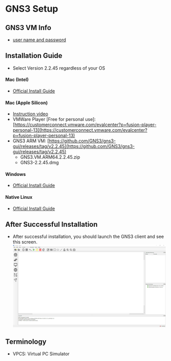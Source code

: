 # GNS3 Setup

## GNS3 VM Info
- [user name and password](https://gns3.com/default-username-and-password)

## Installation Guide
- Select Version 2.2.45 regardless of your OS
  
#### Mac (Intel)
- [Official Install Guide](https://www.gns3.com/software/download)

#### Mac (Apple Silicon)
- [Instruction video](https://youtu.be/Ma2znNZQ574?si=n7eZnpdOKuyP-w06)
- VMWare Player [Free for personal use]: [https://customerconnect.vmware.com/evalcenter?p=fusion-player-personal-13](https://customerconnect.vmware.com/evalcenter?p=fusion-player-personal-13)
- GNS3 ARM VM: [https://github.com/GNS3/gns3-gui/releases/tag/v2.2.45](https://github.com/GNS3/gns3-gui/releases/tag/v2.2.45)
  - GNS3.VM.ARM64.2.2.45.zip
  - GNS3-2.2.45.dmg

#### Windows
- [Official Install Guide](https://www.gns3.com/software/download)

#### Native Linux
- [Official Install Guide](https://www.gns3.com/software/download)


## After Successful Installation
- After successful installation, you should launch the GNS3 client and see this screen.
![](./asset/empty.jpg)


## Terminology
- VPCS: Virtual PC Simulator
